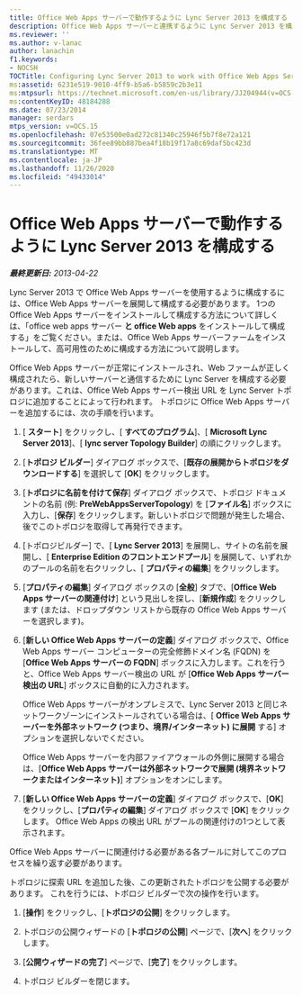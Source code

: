 ```yaml
---
title: Office Web Apps サーバーで動作するように Lync Server 2013 を構成する
description: Office Web Apps サーバーと連携するように Lync Server 2013 を構成する。
ms.reviewer: ''
ms.author: v-lanac
author: lanachin
f1.keywords:
- NOCSH
TOCTitle: Configuring Lync Server 2013 to work with Office Web Apps Server
ms:assetid: 6231e519-9010-4ff9-b5a6-b5859c2b3e11
ms:mtpsurl: https://technet.microsoft.com/en-us/library/JJ204944(v=OCS.15)
ms:contentKeyID: 48184288
ms.date: 07/23/2014
manager: serdars
mtps_version: v=OCS.15
ms.openlocfilehash: 07e53500e0ad272c81340c25946f5b7f8e72a121
ms.sourcegitcommit: 36fee89bb887bea4f18b19f17a8c69daf5bc423d
ms.translationtype: MT
ms.contentlocale: ja-JP
ms.lasthandoff: 11/26/2020
ms.locfileid: "49433014"
---
```

# <a name="configuring-lync-server-2013-to-work-with-office-web-apps-server"></a>Office Web Apps サーバーで動作するように Lync Server 2013 を構成する

<div data-xmlns="http://www.w3.org/1999/xhtml">

<div class="topic" data-xmlns="http://www.w3.org/1999/xhtml" data-msxsl="urn:schemas-microsoft-com:xslt" data-cs="https://msdn.microsoft.com/">

<div data-asp="https://msdn2.microsoft.com/asp">



</div>

<div id="mainSection">

<div id="mainBody">

<span> </span>

_**最終更新日:** 2013-04-22_

Lync Server 2013 で Office Web Apps サーバーを使用するように構成するには、Office Web Apps サーバーを展開して構成する必要があります。 1つの Office Web Apps サーバーをインストールして構成する方法について詳しくは、「office web apps サーバー **と office Web apps** をインストールして構成する」をご覧ください。または、Office Web Apps サーバーファームをインストールして、高可用性のために構成する方法について説明します。

Office Web Apps サーバーが正常にインストールされ、Web ファームが正しく構成されたら、新しいサーバーと通信するために Lync Server を構成する必要があります。これは、Office Web Apps サーバー検出 URL を Lync Server トポロジに追加することによって行われます。 トポロジに Office Web Apps サーバーを追加するには、次の手順を行います。

1.  [ **スタート**] をクリックし、[ **すべてのプログラム**]、[ **Microsoft Lync Server 2013**]、[ **lync server Topology Builder**] の順にクリックします。

2.  [**トポロジ ビルダー**] ダイアログ ボックスで、[**既存の展開からトポロジをダウンロードする**] を選択して [**OK**] をクリックします。

3.  [**トポロジに名前を付けて保存**] ダイアログ ボックスで、トポロジ ドキュメントの名前 (例: **PreWebAppsServerTopology**) を [**ファイル名**] ボックスに入力し、[**保存**] をクリックします。新しいトポロジで問題が発生した場合、後でこのトポロジを取得して再発行できます。

4.  [トポロジビルダー] で、[ **Lync Server 2013**] を展開し、サイトの名前を展開し、[ **Enterprise Edition のフロントエンドプール**] を展開して、いずれかのプールの名前を右クリックし、[ **プロパティの編集**] をクリックします。

5.  [**プロパティの編集**] ダイアログ ボックスの [**全般**] タブで、[**Office Web Apps サーバーの関連付け**] という見出しを探し、[**新規作成**] をクリックします (または、ドロップダウン リストから既存の Office Web Apps サーバーを選択します)。

6.  [**新しい Office Web Apps サーバーの定義**] ダイアログ ボックスで、Office Web Apps サーバー コンピューターの完全修飾ドメイン名 (FQDN) を [**Office Web Apps サーバーの FQDN**] ボックスに入力します。これを行うと、Office Web Apps サーバー検出の URL が [**Office Web Apps サーバー検出の URL**] ボックスに自動的に入力されます。
    
    Office Web Apps サーバーがオンプレミスで、Lync Server 2013 と同じネットワークゾーンにインストールされている場合は、[ **Office Web Apps サーバーを外部ネットワーク (つまり、境界/インターネット) に展開** する] オプションを選択しないでください。
    
    Office Web Apps サーバーを内部ファイアウォールの外側に展開する場合は、[**Office Web Apps サーバーは外部ネットワークで展開 (境界ネットワークまたはインターネット)**] オプションをオンにします。

7.  [**新しい Office Web Apps サーバーの定義**] ダイアログ ボックスで、[**OK**] をクリックし、[**プロパティの編集**] ダイアログ ボックスで [**OK**] をクリックします。 Office Web Apps の検出 URL がプールの関連付けの1つとして表示されます。

Office Web Apps サーバーに関連付ける必要がある各プールに対してこのプロセスを繰り返す必要があります。

トポロジに探索 URL を追加した後、この更新されたトポロジを公開する必要があります。 これを行うには、トポロジ ビルダーで次の操作を行います。

1.  [**操作**] をクリックし、[**トポロジの公開**] をクリックします。

2.  トポロジの公開ウィザードの [**トポロジの公開**] ページで、[**次へ**] をクリックします。

3.  [**公開ウィザードの完了**] ページで、[**完了**] をクリックします。

4.  トポロジ ビルダーを閉じます。

</div>

<span> </span>

</div>

</div>

</div>

